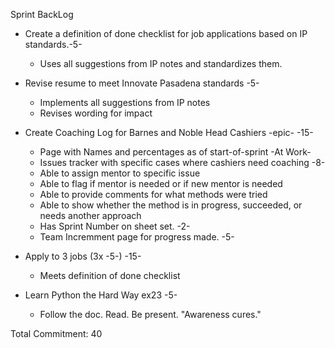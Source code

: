 Sprint BackLog

- Create a definition of done checklist for job applications based on IP standards.-5-
  - Uses all suggestions from IP notes and standardizes them.

- Revise resume to meet Innovate Pasadena standards -5-
  - Implements all suggestions from IP notes
  - Revises wording for impact

- Create Coaching Log for Barnes and Noble Head Cashiers -epic- -15-
  - Page with Names and percentages as of start-of-sprint -At Work-
  - Issues tracker with specific cases where cashiers need coaching -8-
   - Able to assign mentor to specific issue
   - Able to flag if mentor is needed or if new mentor is needed
   - Able to provide comments for what methods were tried
   - Able to show whether the method is in progress, succeeded, or needs another approach
  - Has Sprint Number on sheet set. -2-
  - Team Incremment page for progress made. -5-

- Apply to 3 jobs  (3x -5-) -15-
  - Meets definition of done checklist

- Learn Python the Hard Way ex23 -5-
  - Follow the doc. Read. Be present. "Awareness cures."



Total Commitment: 40

